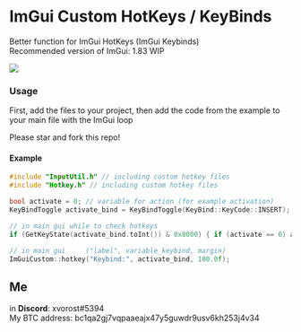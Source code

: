 # ImGui Custom HotKeys / KeyBinds
Better function for ImGui HotKeys (ImGui Keybinds)<br>
Recommended version of ImGui: 1.83 WIP

<img src="https://cdn.discordapp.com/attachments/439961603744464899/1060746182399361024/image.png"></img>

### Usage
First, add the files to your project, then add the code from the example to your main file with the ImGui loop<br>

Please star and fork this repo!

#### Example
```cpp
#include "InputUtil.h" // including custom hotkey files
#include "Hotkey.h" // including custom hotkey files

bool activate = 0; // variable for action (for example activation)
KeyBindToggle activate_bind = KeyBindToggle(KeyBind::KeyCode::INSERT); // key variable, selected default hotkey (insert)

// in main gui while to check hotkeys
if (GetKeyState(activate_bind.toInt()) & 0x8000) { if (activate == 0) activate = 1; else activate = 0; Beep(1000, 150); Sleep(200); }

// in main gui     ("label", variable_keybind, margin)
ImGuiCustom::hotkey("Keybind:", activate_bind, 100.0f);
```

## Me
in **Discord**: xvorost#5394<br>
My BTC address: bc1qa2gj7vqpaaeajx47y5guwdr9usv6kh253j4v34
